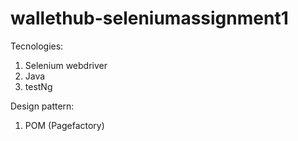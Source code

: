 # wallethub-seleniumassignment1

Tecnologies:
1. Selenium webdriver 
2. Java
3. testNg

Design pattern:
1. POM (Pagefactory)
